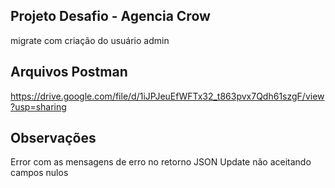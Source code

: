 ## Projeto Desafio - Agencia Crow ##

migrate com criação do usuário admin

## Arquivos Postman ##
https://drive.google.com/file/d/1iJPJeuEfWFTx32_t863pvx7Qdh61szgF/view?usp=sharing

## Observações ##
Error com as mensagens de erro no retorno JSON
Update não aceitando campos nulos
